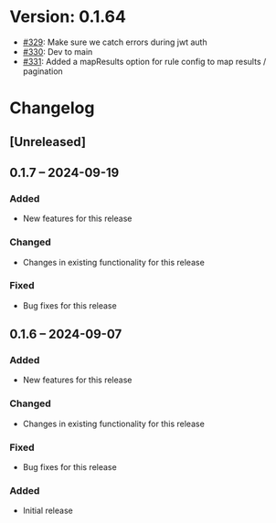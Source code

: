 # Version: 0.1.64

* [#329](https://github.com/ConductionNL/openconnector/pull/329): Make sure we catch errors during jwt auth
* [#330](https://github.com/ConductionNL/openconnector/pull/330): Dev to main
* [#331](https://github.com/ConductionNL/openconnector/pull/331): Added a mapResults option for rule config to map results / pagination


# Changelog

## [Unreleased]
## 0.1.7 – 2024-09-19
### Added
- New features for this release

### Changed
- Changes in existing functionality for this release

### Fixed
- Bug fixes for this release

## 0.1.6 – 2024-09-07
### Added
- New features for this release

### Changed
- Changes in existing functionality for this release

### Fixed
- Bug fixes for this release

### Added
- Initial release

